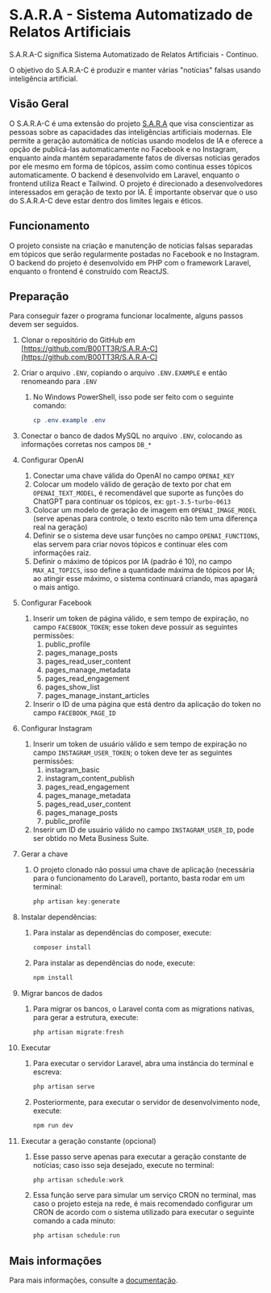 # S.A.R.A - Sistema Automatizado de Relatos Artificiais

S.A.R.A-C significa Sistema Automatizado de Relatos Artificiais - Continuo.

O objetivo do S.A.R.A-C é produzir e manter várias "notícias" falsas usando inteligência artificial.

## Visão Geral

O S.A.R.A-C é uma extensão do projeto [S.A.R.A](https://github.com/B00TT3R/S.A.R.A) que visa conscientizar as pessoas sobre as capacidades das inteligências artificiais modernas. Ele permite a geração automática de notícias usando modelos de IA e oferece a opção de publicá-las automaticamente no Facebook e no Instagram, enquanto ainda mantém separadamente fatos de diversas noticias gerados por ele mesmo em forma de tópicos, assim como continua esses tópicos automaticamente. O backend é desenvolvido em Laravel, enquanto o frontend utiliza React e Tailwind. O projeto é direcionado a desenvolvedores interessados em geração de texto por IA. É importante observar que o uso do S.A.R.A-C deve estar dentro dos limites legais e éticos.

## Funcionamento

O projeto consiste na criação e manutenção de noticias falsas separadas em tópicos que serão regularmente postadas no Facebook e no Instagram. O backend do projeto é desenvolvido em PHP com o framework Laravel, enquanto o frontend é construído com ReactJS.

## Preparação

Para conseguir fazer o programa funcionar localmente, alguns passos devem ser seguidos.

1. Clonar o repositório do GitHub em [https://github.com/B00TT3R/S.A.R.A-C](https://github.com/B00TT3R/S.A.R.A-C)
2. Criar o arquivo `.ENV`, copiando o arquivo `.ENV.EXAMPLE` e então renomeando para `.ENV`
    1. No Windows PowerShell, isso pode ser feito com o seguinte comando:

        ```powershell
        cp .env.example .env
        ```

3. Conectar o banco de dados MySQL no arquivo `.ENV`, colocando as informações corretas nos campos `DB_*`
4. Configurar OpenAI
    1. Conectar uma chave válida do OpenAI no campo `OPENAI_KEY`
    2. Colocar um modelo válido de geração de texto por chat em `OPENAI_TEXT_MODEL`, é recomendável que suporte as funções do ChatGPT para continuar os tópicos, ex: `gpt-3.5-turbo-0613`
    3. Colocar um modelo de geração de imagem em `OPENAI_IMAGE_MODEL` (serve apenas para controle, o texto escrito não tem uma diferença real na geração)
    4. Definir se o sistema deve usar funções no campo `OPENAI_FUNCTIONS`, elas servem para criar novos tópicos e continuar eles com informações raiz.
    5. Definir o máximo de tópicos por IA (padrão é 10), no campo `MAX_AI_TOPICS`, isso define a quantidade máxima de tópicos por IA; ao atingir esse máximo, o sistema continuará criando, mas apagará o mais antigo.
5. Configurar Facebook
    1. Inserir um token de página válido, e sem tempo de expiração, no campo `FACEBOOK_TOKEN`; esse token deve possuir as seguintes permissões:
        1. public_profile
        2. pages_manage_posts
        3. pages_read_user_content
        4. pages_manage_metadata
        5. pages_read_engagement
        6. pages_show_list
        7. pages_manage_instant_articles
    2. Inserir o ID de uma página que está dentro da aplicação do token no campo `FACEBOOK_PAGE_ID`
6. Configurar Instagram
    1. Inserir um token de usuário válido e sem tempo de expiração no campo `INSTAGRAM_USER_TOKEN`; o token deve ter as seguintes permissões:
        1. instagram_basic
        2. instagram_content_publish
        3. pages_read_engagement
        4. pages_manage_metadata
        5. pages_read_user_content
        6. pages_manage_posts
        7. public_profile
    2. Inserir um ID de usuário válido no campo `INSTAGRAM_USER_ID`, pode ser obtido no Meta Business Suite.
7. Gerar a chave
    1. O projeto clonado não possui uma chave de aplicação (necessária para o funcionamento do Laravel), portanto, basta rodar em um terminal:

        ```powershell
        php artisan key:generate
        ```

8. Instalar dependências:
    1. Para instalar as dependências do composer, execute:

        ```powershell
        composer install
        ```

    2. Para instalar as dependências do node, execute:

        ```powershell
        npm install
        ```

9. Migrar bancos de dados
    1. Para migrar os bancos, o Laravel conta com as migrations nativas, para gerar a estrutura, execute:

        ```powershell
        php artisan migrate:fresh
        ```

10. Executar
    1. Para executar o servidor Laravel, abra uma instância do terminal e escreva:

        ```powershell
        php artisan serve
        ```

    2. Posteriormente, para executar o servidor de desenvolvimento node, execute:

        ```powershell
        npm run dev
        ```

11. Executar a geração constante (opcional)
    1. Esse passo serve apenas para executar a geração constante de notícias; caso isso seja desejado, execute no terminal:

        ```powershell
        php artisan schedule:work
        ```

    2. Essa função serve para simular um serviço CRON no terminal, mas caso o projeto esteja na rede, é mais recomendado configurar um CRON de acordo com o sistema utilizado para executar o seguinte comando a cada minuto:

        ```powershell
        php artisan schedule:run
        ```
## Mais informações
Para mais informações, consulte a [documentação](https://robust-flare-c4e.notion.site/S-A-R-A-C-63560a4b67414defa7f64d5e639d8c15?pvs=4).
